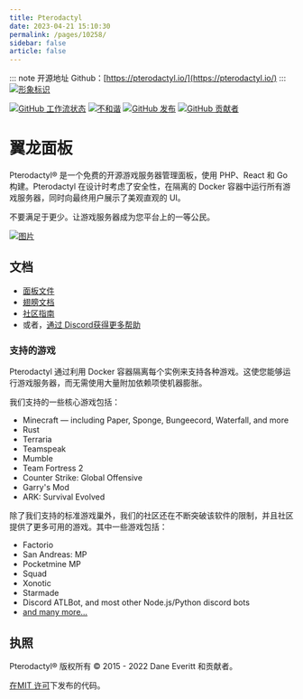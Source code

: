 ```yaml
---
title: Pterodactyl
date: 2023-04-21 15:10:30
permalink: /pages/10258/
sidebar: false
article: false
---
```

::: note 开源地址
Github：[https://pterodactyl.io/](https://pterodactyl.io/)
::: 
[![形象标识](https://camo.githubusercontent.com/25c00e7033eb4cb502c03d59de0311ff97cc152e5d07876a01d5dd1e06827cb3/68747470733a2f2f63646e2e707465726f64616374796c2e696f2f6c6f676f732f6e65772f707465726f64616374796c5f6c6f676f2e706e67)](https://pterodactyl.io/)

[![GitHub 工作流状态](https://camo.githubusercontent.com/5bf363b7357623aa518fae5b35440d57b2dd04956304138e0d9e2dfe1f46238f/68747470733a2f2f696d672e736869656c64732e696f2f6769746875622f776f726b666c6f772f7374617475732f707465726f64616374796c2f70616e656c2f74657374733f6c6162656c3d5465737473267374796c653d666f722d7468652d6261646765)](https://camo.githubusercontent.com/5bf363b7357623aa518fae5b35440d57b2dd04956304138e0d9e2dfe1f46238f/68747470733a2f2f696d672e736869656c64732e696f2f6769746875622f776f726b666c6f772f7374617475732f707465726f64616374796c2f70616e656c2f74657374733f6c6162656c3d5465737473267374796c653d666f722d7468652d6261646765) [![不和谐](https://camo.githubusercontent.com/1c9f5684478ccaddc3fe146059855f96ee561816949e5c4e345f315c9a369a21/68747470733a2f2f696d672e736869656c64732e696f2f646973636f72642f3132323930303339373936353730353231363f6c6162656c3d446973636f7264266c6f676f3d446973636f7264266c6f676f436f6c6f723d7768697465267374796c653d666f722d7468652d6261646765)](https://camo.githubusercontent.com/1c9f5684478ccaddc3fe146059855f96ee561816949e5c4e345f315c9a369a21/68747470733a2f2f696d672e736869656c64732e696f2f646973636f72642f3132323930303339373936353730353231363f6c6162656c3d446973636f7264266c6f676f3d446973636f7264266c6f676f436f6c6f723d7768697465267374796c653d666f722d7468652d6261646765) [![GitHub 发布](https://camo.githubusercontent.com/0d3275a72565ae182e844431d014b9381321108a1f379c2b44f08ac926f1b1c2/68747470733a2f2f696d672e736869656c64732e696f2f6769746875622f646f776e6c6f6164732f707465726f64616374796c2f70616e656c2f6c61746573742f746f74616c3f7374796c653d666f722d7468652d6261646765)](https://camo.githubusercontent.com/0d3275a72565ae182e844431d014b9381321108a1f379c2b44f08ac926f1b1c2/68747470733a2f2f696d672e736869656c64732e696f2f6769746875622f646f776e6c6f6164732f707465726f64616374796c2f70616e656c2f6c61746573742f746f74616c3f7374796c653d666f722d7468652d6261646765) [![GitHub 贡献者](https://camo.githubusercontent.com/d8a78539e1a14a7999691cabf71e9539fc6b10b33e4726cc5ad41a251adf7e01/68747470733a2f2f696d672e736869656c64732e696f2f6769746875622f636f6e7472696275746f72732f707465726f64616374796c2f70616e656c3f7374796c653d666f722d7468652d6261646765)](https://camo.githubusercontent.com/d8a78539e1a14a7999691cabf71e9539fc6b10b33e4726cc5ad41a251adf7e01/68747470733a2f2f696d672e736869656c64732e696f2f6769746875622f636f6e7472696275746f72732f707465726f64616374796c2f70616e656c3f7374796c653d666f722d7468652d6261646765)

# 翼龙面板

Pterodactyl® 是一个免费的开源游戏服务器管理面板，使用 PHP、React 和 Go 构建。Pterodactyl 在设计时考虑了安全性，在隔离的 Docker 容器中运行所有游戏服务器，同时向最终用户展示了美观直观的 UI。

不要满足于更少。让游戏服务器成为您平台上的一等公民。

[![图片](https://camo.githubusercontent.com/119acf6171ea170eff53dd46181ce11310a36ee36f0d16ca042d7752959cc13b/68747470733a2f2f63646e2e707465726f64616374796c2e696f2f736974652d6173736574732f707465726f64616374796c5f76315f64656d6f2e676966)](https://camo.githubusercontent.com/119acf6171ea170eff53dd46181ce11310a36ee36f0d16ca042d7752959cc13b/68747470733a2f2f63646e2e707465726f64616374796c2e696f2f736974652d6173736574732f707465726f64616374796c5f76315f64656d6f2e676966)

## 文档

- [面板文件](https://pterodactyl.io/panel/1.0/getting_started.html)
- [翅膀文档](https://pterodactyl.io/wings/1.0/installing.html)
- [社区指南](https://pterodactyl.io/community/about.html)
- 或者，[通过 Discord获得更多帮助](https://discord.gg/pterodactyl)

### 支持的游戏

Pterodactyl 通过利用 Docker 容器隔离每个实例来支持各种游戏。这使您能够运行游戏服务器，而无需使用大量附加依赖项使机器膨胀。

我们支持的一些核心游戏包括：

- Minecraft — including Paper, Sponge, Bungeecord, Waterfall, and more
- Rust
- Terraria
- Teamspeak
- Mumble
- Team Fortress 2
- Counter Strike: Global Offensive
- Garry's Mod
- ARK: Survival Evolved

除了我们支持的标准游戏巢外，我们的社区还在不断突破该软件的限制，并且社区提供了更多可用的游戏。其中一些游戏包括：

- Factorio
- San Andreas: MP
- Pocketmine MP
- Squad
- Xonotic
- Starmade
- Discord ATLBot, and most other Node.js/Python discord bots
- [and many more...](https://github.com/parkervcp/eggs)

## 执照

Pterodactyl® 版权所有 © 2015 - 2022 Dane Everitt 和贡献者。

[在MIT 许可](https://github.com/pterodactyl/panel/blob/develop/LICENSE.md)下发布的代码。